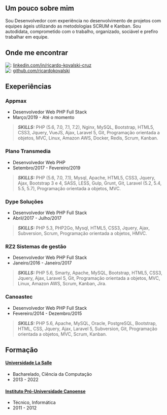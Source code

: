 ## Um pouco sobre mim

Sou Desenvolvedor com experiência no desenvolvimento de projetos com equipes ágeis utilizando as metodologias SCRUM e Kanban. Sou autodidata, comprometido com o trabalho, organizado, sociável e prefiro trabalhar em equipe.

## Onde me encontrar
  
![:](https://cdn2.iconfinder.com/data/icons/social-icon-3/512/social_style_3_in-20.png) [linkedin.com/in/ricardo-kovalski-cruz](https://www.linkedin.com/in/ricardo-kovalski-cruz/)  
![:](https://cdn4.iconfinder.com/data/icons/ionicons/512/icon-social-github-20.png) [github.com/ricardokovalski](https://github.com/ricardokovalski)     

## Exeperiências

### Appmax

* Desenvolvedor Web PHP Full Stack
* Março/2019 - Até o momento

> **_SKILLS:_** PHP (5.6, 7.0, 7.1, 7.2), Nginx, MySQL, Bootstrap, HTML5, CSS3, Jquery, VueJS, Ajax, Laravel 5, Git, Programação orientada a objetos, MVC, Linux, Amazon AWS, Docker, Redis, Scrum, Kanban.


### Plano Transmedia

* Desenvolvedor Web PHP
* Setembro/2017 - Fevereiro/2019

> **_SKILLS:_** PHP (5.6, 7.0, 7.1), Mysql, Apache, HTML5, CSS3, Jquery, Ajax, Bootstrap 3 e 4, SASS, LESS, Gulp, Grunt, Git, Laravel (5.2, 5.4, 5.5, 5.7), Programação orientada a objetos, MVC.


### Dype Soluções

* Desenvolvedor Web PHP Full Stack
* Abril/2017 - Julho/2017

> **_SKILLS:_** PHP 5.3, PHP2Go, Mysql, HTML5, CSS3, Jquery, Ajax, Subversion, Scrum, Programação orientada a objetos, HMVC.


### RZ2 Sistemas de gestão

* Desenvolvedor Web PHP Full Stack
* Janeiro/2016 - Janeiro/2017

> **_SKILLS:_** PHP 5.6, Smarty, Apache, MySQL, Bootstrap, HTML5, CSS3, Jquery, Ajax, Laravel 5, Git, Programação orientada a objetos, MVC, Linux, Amazon AWS, Scrum, Kanban, Jira.


### Canoastec

* Desenvolvedor Web PHP Full Stack
* Fevereiro/2014 - Dezembro/2015

> **_SKILLS:_** PHP 5.6, Apache, MySQL, Oracle, PostgreSQL, Bootstrap, HTML, CSS, Jquery, Ajax, Laravel 5, Subversion, Git, Programação orientada a objetos, MVC, Scrum, Kanban.


## Formação

#### [Universidade La Salle](https://www.unilasalle.edu.br/canoas)

* Bacharelado, Ciência da Computação
* 2013 - 2022

#### [Instituto Pró-Universidade Canoense](https://www.ipuc.edu.br/)

* Técnico, Informática
* 2011 - 2012
